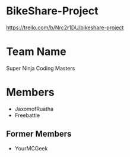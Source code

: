 # BikeShare-Project
https://trello.com/b/Nrc2r1DU/bikeshare-project

# Team Name
Super Ninja Coding Masters

# Members
* JaxomofRuatha
* Freebattie

## Former Members
* YourMCGeek
